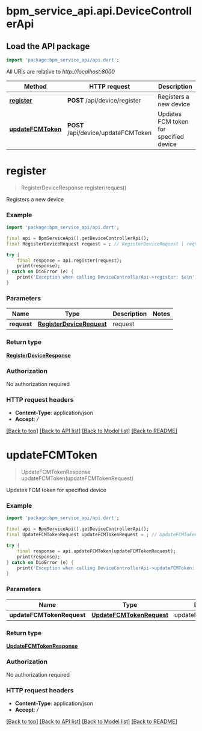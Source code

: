 # bpm_service_api.api.DeviceControllerApi

## Load the API package
```dart
import 'package:bpm_service_api/api.dart';
```

All URIs are relative to *http://localhost:8000*

Method | HTTP request | Description
------------- | ------------- | -------------
[**register**](DeviceControllerApi.md#register) | **POST** /api/device/register | Registers a new device
[**updateFCMToken**](DeviceControllerApi.md#updatefcmtoken) | **POST** /api/device/updateFCMToken | Updates FCM token for specified device


# **register**
> RegisterDeviceResponse register(request)

Registers a new device

### Example 
```dart
import 'package:bpm_service_api/api.dart';

final api = BpmServiceApi().getDeviceControllerApi();
final RegisterDeviceRequest request = ; // RegisterDeviceRequest | request

try { 
    final response = api.register(request);
    print(response);
} catch on DioError (e) {
    print('Exception when calling DeviceControllerApi->register: $e\n');
}
```

### Parameters

Name | Type | Description  | Notes
------------- | ------------- | ------------- | -------------
 **request** | [**RegisterDeviceRequest**](RegisterDeviceRequest.md)| request | 

### Return type

[**RegisterDeviceResponse**](RegisterDeviceResponse.md)

### Authorization

No authorization required

### HTTP request headers

 - **Content-Type**: application/json
 - **Accept**: */*

[[Back to top]](#) [[Back to API list]](../README.md#documentation-for-api-endpoints) [[Back to Model list]](../README.md#documentation-for-models) [[Back to README]](../README.md)

# **updateFCMToken**
> UpdateFCMTokenResponse updateFCMToken(updateFCMTokenRequest)

Updates FCM token for specified device

### Example 
```dart
import 'package:bpm_service_api/api.dart';

final api = BpmServiceApi().getDeviceControllerApi();
final UpdateFCMTokenRequest updateFCMTokenRequest = ; // UpdateFCMTokenRequest | updateFCMTokenRequest

try { 
    final response = api.updateFCMToken(updateFCMTokenRequest);
    print(response);
} catch on DioError (e) {
    print('Exception when calling DeviceControllerApi->updateFCMToken: $e\n');
}
```

### Parameters

Name | Type | Description  | Notes
------------- | ------------- | ------------- | -------------
 **updateFCMTokenRequest** | [**UpdateFCMTokenRequest**](UpdateFCMTokenRequest.md)| updateFCMTokenRequest | 

### Return type

[**UpdateFCMTokenResponse**](UpdateFCMTokenResponse.md)

### Authorization

No authorization required

### HTTP request headers

 - **Content-Type**: application/json
 - **Accept**: */*

[[Back to top]](#) [[Back to API list]](../README.md#documentation-for-api-endpoints) [[Back to Model list]](../README.md#documentation-for-models) [[Back to README]](../README.md)

